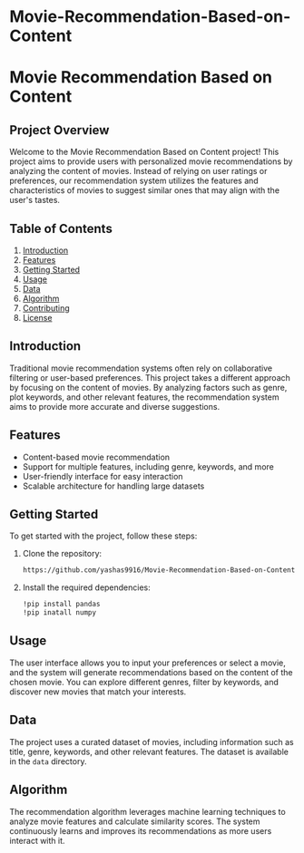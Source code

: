 # Movie-Recommendation-Based-on-Content
# Movie Recommendation Based on Content

## Project Overview

Welcome to the Movie Recommendation Based on Content project! This project aims to provide users with personalized movie recommendations by analyzing the content of movies. Instead of relying on user ratings or preferences, our recommendation system utilizes the features and characteristics of movies to suggest similar ones that may align with the user's tastes.

## Table of Contents

1. [Introduction](#introduction)
2. [Features](#features)
3. [Getting Started](#getting-started)
4. [Usage](#usage)
5. [Data](#data)
6. [Algorithm](#algorithm)
7. [Contributing](#contributing)
8. [License](#license)

## Introduction

Traditional movie recommendation systems often rely on collaborative filtering or user-based preferences. This project takes a different approach by focusing on the content of movies. By analyzing factors such as genre, plot keywords, and other relevant features, the recommendation system aims to provide more accurate and diverse suggestions.

## Features

- Content-based movie recommendation
- Support for multiple features, including genre, keywords, and more
- User-friendly interface for easy interaction
- Scalable architecture for handling large datasets

## Getting Started

To get started with the project, follow these steps:

1. Clone the repository:

   ```bash
   https://github.com/yashas9916/Movie-Recommendation-Based-on-Content.git
   ```

2. Install the required dependencies:

   ```bash
   !pip install pandas
   !pip inatall numpy
   ```

## Usage

The user interface allows you to input your preferences or select a movie, and the system will generate recommendations based on the content of the chosen movie. You can explore different genres, filter by keywords, and discover new movies that match your interests.

## Data

The project uses a curated dataset of movies, including information such as title, genre, keywords, and other relevant features. The dataset is available in the `data` directory.

## Algorithm

The recommendation algorithm leverages machine learning techniques to analyze movie features and calculate similarity scores. The system continuously learns and improves its recommendations as more users interact with it.

